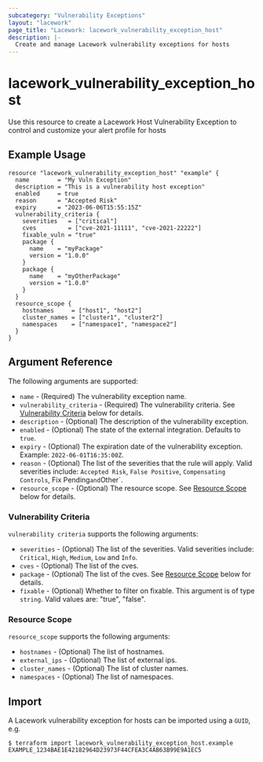 ```yaml
---
subcategory: "Vulnerability Exceptions"
layout: "lacework"
page_title: "Lacework: lacework_vulnerability_exception_host"
description: |-
  Create and manage Lacework vulnerability exceptions for hosts
---
```


# lacework\_vulnerability\_exception\_host

Use this resource to create a Lacework Host Vulnerability Exception to control and customize your alert profile for hosts

## Example Usage

```hcl
resource "lacework_vulnerability_exception_host" "example" {
  name        = "My Vuln Exception"
  description = "This is a vulnerability host exception"
  enabled     = true
  reason      = "Accepted Risk"
  expiry      = "2023-06-06T15:55:15Z"
  vulnerability_criteria {
    severities   = ["critical"]
    cves         = ["cve-2021-11111", "cve-2021-22222"]
    fixable_vuln = "true"
    package {
      name    = "myPackage"
      version = "1.0.0"
    }
    package {
      name    = "myOtherPackage"
      version = "1.0.0"
    }
  }
  resource_scope {
    hostnames     = ["host1", "host2"]
    cluster_names = ["cluster1", "cluster2"]
    namespaces    = ["namespace1", "namespace2"]
  } 
}
```

## Argument Reference

The following arguments are supported:

* `name` - (Required) The vulnerability exception name.
* `vulnerability_criteria` - (Required) The vulnerability criteria.
  See [Vulnerability Criteria](#vulnerability-criteria) below for details.
* `description` - (Optional) The description of the vulnerability exception.
* `enabled` - (Optional) The state of the external integration. Defaults to `true`.
* `expiry` - (Optional) The expiration date of the vulnerability exception. Example: `2022-06-01T16:35:00Z`.
* `reason` - (Optional) The list of the severities that the rule will apply. Valid severities include:
  `Accepted Risk`, `False Positive`, `Compensating Controls`, Fix Pending` and `Other`.
* `resource_scope` - (Optional) The resource scope. See [Resource Scope](#resource-scope) below for details.
  
### Vulnerability Criteria

`vulnerability criteria` supports the following arguments:

* `severities` - (Optional) The list of the severities. Valid severities include:
  `Critical`, `High`, `Medium`, `Low` and `Info`.
* `cves` - (Optional) The list of the cves.
* `package` - (Optional) The list of the cves. See [Resource Scope](#resource-scope) below for details.
* `fixable` - (Optional) Whether to filter on fixable. This argument is of type `string`. Valid values are: "true", "false".

### Resource Scope

`resource_scope` supports the following arguments:

* `hostnames` - (Optional) The list of hostnames.
* `external_ips` - (Optional) The list of external ips.
* `cluster_names` - (Optional) The list of cluster names.
* `namespaces` - (Optional) The list of namespaces.

## Import

A Lacework vulnerability exception for hosts can be imported using a `GUID`, e.g.

```
$ terraform import lacework_vulnerability_exception_host.example EXAMPLE_1234BAE1E42182964D23973F44CFEA3C4AB63B99E9A1EC5
```
